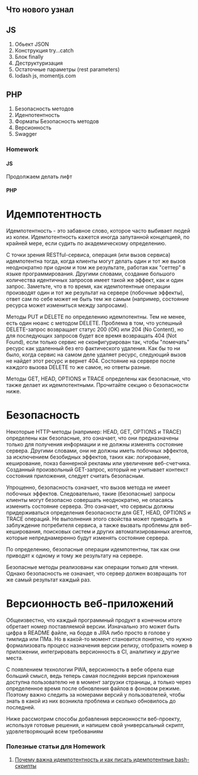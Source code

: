## Что нового узнал 
## JS 
1. Обьект JSON
2. Конструкция try…catch
3. Блок finally
4. Деструктуризация
5. Остаточные параметры (rest parameters)
6. lodash js, momentjs.com



## PHP 
1. Безопасность методов
2. Иденпотентность
3. Форматы Безопасность методов
4. Версионность
5. Swagger

### Homework 

#### JS 
Продолжаем делать лифт

#### PHP 


# Идемпотентность
Идемпотентность - это забавное слово, которое часто выбивает людей из колеи. Идемпотентность кажется иногда запутанной концепцией, по крайней мере, если судить по академическому определению.

С точки зрения RESTful-сервиса, операция (или вызов сервиса) идемпотентна тогда, когда клиенты могут делать один и тот же вызов неоднократно при одном и том же результате, работая как "сеттер" в языке программирования. Другими словами, создание большого количества идентичных запросов имеет такой же эффект, как и один запрос. Заметьте, что в то время, как идемпотентные операции производят один и тот же результат на сервере (побочные эффекты), ответ сам по себе может не быть тем же самым (например, состояние ресурса может измениться между запросами).

Методы PUT и DELETE по определению идемпотентны. Тем не менее, есть один нюанс с методом DELETE. Проблема в том, что успешный DELETE-запрос возвращает статус 200 (OK) или 204 (No Content), но для последующих запросов будет все время возвращать 404 (Not Found), если только сервис не сконфигурирован так, чтобы "помечать" ресурс как удаленный без его фактического удаления. Как бы то ни было, когда сервис на самом деле удаляет ресурс, следующий вызов не найдет этот ресурс и вернет 404. Состояние на сервере после каждого вызова DELETE то же самое, но ответы разные.

Методы GET, HEAD, OPTIONS и TRACE определены как безопасные, что также делает их идемпотентными. Прочитайте секцию о безопасности ниже.

# Безопасность

Некоторые HTTP-методы (например: HEAD, GET, OPTIONS и TRACE) определены как безопасные, это означает, что они предназначены только для получения информации и не должны изменять состояние сервера. Другими словами, они не должны иметь побочных эффектов, за исключением безобидных эффектов, таких как: логирование, кеширование, показ баннерной рекламы или увеличение веб-счетчика. Созданный произвольный GET-запрос, который не учитывает контекст состояния приложения, следует считать безопасным.

Упрощенно, безопасность означает, что вызов метода не имеет побочных эффектов. Следовательно, такие (безопасные) запросы клиенты могут безопасно совершать неоднократно, не опасаясь изменить состояние сервера. Это означает, что сервисы должны придерживаться определения безопасности для GET, HEAD, OPTIONS и TRACE операций. Не выполнения этого свойства может приводить в заблуждение потребителя сервиса, а также вызвать проблемы для веб-кеширования, поисковых систем и других автоматизированных агентов, которые непреднамеренно будут изменять состояние сервера.

По определению, безопасные операции идемпотентны, так как они приводят к одному и тому же результату на сервере.

Безопасные методы реализованы как операции только для чтения. Однако безопасность не означает, что сервер должен возвращать тот же самый результат каждый раз.


# Версионность веб-приложений


Общеизвестно, что каждый программный продукт в конечном итоге обретает номер поставляемой версии. Изначально это может быть цифра в README файле, на борде в JIRA либо просто в голове у тимлида или ПМа. Но в какой-то момент становится понятно, что нужно формализовать процесс назначения версии релизу, отобразить номер в приложении, интегрировать версионность в CI, аналитику и другие места. 

С появлением технологии PWA, версионность в вебе обрела еще больший смысл, ведь теперь самая последняя версия приложения доступна пользователю не в момент загрузки страницы, а только через определенное время после обновления файлов в фоновом режиме. Поэтому важно следить за номерами версий у пользователей, чтобы знать в какой из них возникла проблема и сколько обновилось до последней.

Ниже рассмотрим способы добавления версионности веб-проекту, используя готовые решения, и напишем свой универсальный скрипт, удовлетворяющий всем требованиям




### Полезные статьи для Homework 
1. [Почему важна идемпотентность и как писать идемпотентные bash-скрипты](https://ru.hexlet.io/blog/posts/pochemu-vazhna-idempotentnost-i-kak-pisat-idempotentnye-bash-skripty)
